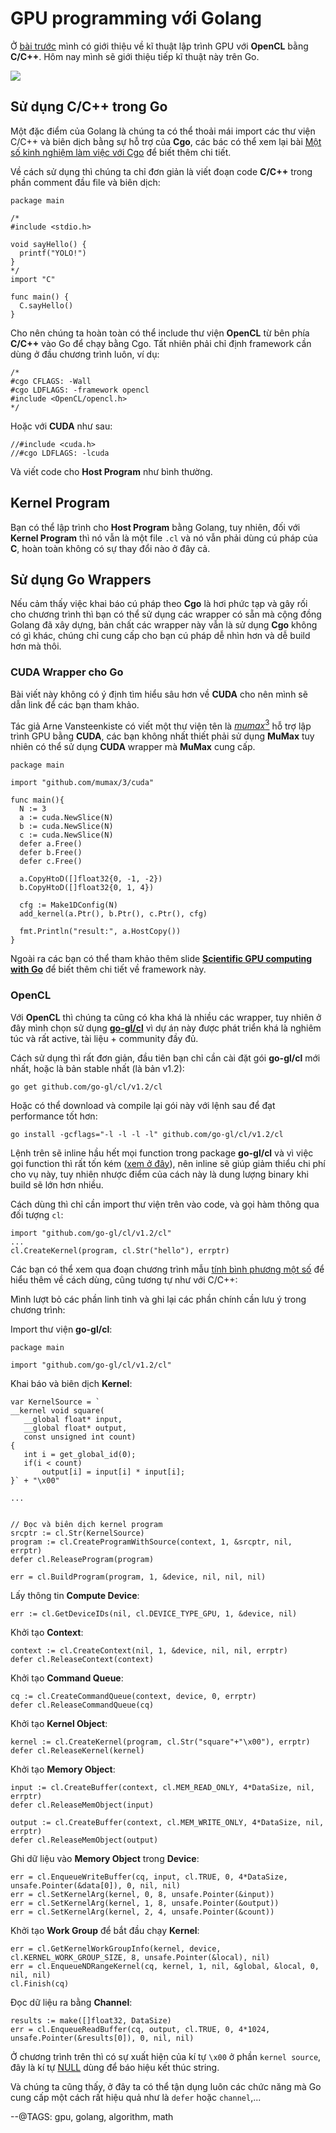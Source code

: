 # GPU programming với Golang

Ở [bài trước](https://huytd.github.io/posts/nhan-ma-tran-2.html) mình có giới thiệu về kĩ thuật lập trình GPU với **OpenCL** bằng **C/C++**. Hôm nay mình sẽ giới thiệu tiếp kĩ thuật này trên Go.

![](https://archive.fosdem.org/2014/schedule/event/hpc_devroom_go/hpc_devroom_go-99c7a0bca25373a544f8d99c7e42526e04c7578bcfa3c45fc3be59fa1ada99ba.png)

## Sử dụng C/C++ trong Go

Một đặc điểm của Golang là chúng ta có thể thoải mái import các thư viện C/C++ và biên dịch bằng sự hỗ trợ của **Cgo**, các bác có thể xem lại bài [Một số kinh nghiệm làm việc với Cgo](https://huytd.github.io/posts/vai-dieu-ve-cgo.html) để biết thêm chi tiết.

Về cách sử dụng thì chúng ta chỉ đơn giản là viết đoạn code **C/C++** trong phần comment đầu file và biên dịch:

```
package main

/*
#include <stdio.h>

void sayHello() {
  printf("YOLO!")
}
*/
import "C"

func main() {
  C.sayHello()
}
```

Cho nên chúng ta hoàn toàn có thể include thư viện **OpenCL** từ bên phía **C/C++** vào Go để chạy bằng Cgo. Tất nhiên phải chỉ định framework cần dùng ở đầu chương trình luôn, ví dụ:

```
/*
#cgo CFLAGS: -Wall
#cgo LDFLAGS: -framework opencl
#include <OpenCL/opencl.h>
*/
```

Hoặc với **CUDA** như sau:

```
//#include <cuda.h>
//#cgo LDFLAGS: -lcuda
```

Và viết code cho **Host Program** như bình thường.

## Kernel Program

Bạn có thể lập trình cho **Host Program** bằng Golang, tuy nhiên, đối với **Kernel Program** thì nó vẫn là một file `.cl` và nó vẫn phải dùng cú pháp của **C**, hoàn toàn không có sự thay đổi nào ở đây cả.

## Sử dụng Go Wrappers

Nếu cảm thấy việc khai báo cú pháp theo **Cgo** là hơi phức tạp và gây rối cho chương trình thì bạn có thể sử dụng các wrapper có sẵn mà cộng đồng Golang đã xây dựng, bản chất các wrapper này vẫn là sử dụng **Cgo** không có gì khác, chúng chỉ cung cấp cho bạn cú pháp dễ nhìn hơn và dễ build hơn mà thôi.

### CUDA Wrapper cho Go

Bài viết này không có ý định tìm hiểu sâu hơn về **CUDA** cho nên mình sẽ dẫn link để các bạn tham khảo. 

Tác giả Arne Vansteenkiste có viết một thư viện tên là [$mumax^{3}$](http://mumax.github.io/index.html) hỗ trợ lập trình GPU bằng **CUDA**, các bạn không nhất thiết phải sử dụng **MuMax** tuy nhiên có thể sử dụng **CUDA** wrapper mà **MuMax** cung cấp.

```
package main

import "github.com/mumax/3/cuda"

func main(){
  N := 3
  a := cuda.NewSlice(N)
  b := cuda.NewSlice(N)
  c := cuda.NewSlice(N)
  defer a.Free()
  defer b.Free()
  defer c.Free()

  a.CopyHtoD([]float32{0, -1, -2})
  b.CopyHtoD([]float32{0, 1, 4})

  cfg := Make1DConfig(N)
  add_kernel(a.Ptr(), b.Ptr(), c.Ptr(), cfg)

  fmt.Println("result:", a.HostCopy())
}
```

Ngoài ra các bạn có thể tham khảo thêm slide [**Scientific GPU computing with Go**](https://hpcugent.github.io/easybuild/files/FOSDEM14/FOSDEM14_HPC_devroom_14_GoCUDA.pdf) để biết thêm chi tiết về framework này.

### OpenCL

Với **OpenCL** thì chúng ta cũng có kha khá là nhiều các wrapper, tuy nhiên ở đây mình chọn sử dụng [**go-gl/cl**](https://github.com/go-gl/cl) vì dự án này được phát triển khá là nghiêm túc và rất active, tài liệu + community đầy đủ. 

Cách sử dụng thì rất đơn giản, đầu tiên bạn chỉ cần cài đặt gói **go-gl/cl** mới nhất, hoặc là bản stable nhất (là bản v1.2):

```
go get github.com/go-gl/cl/v1.2/cl
```

Hoặc có thể download và compile lại gói này với lệnh sau để đạt performance tốt hơn:

```
go install -gcflags="-l -l -l -l" github.com/go-gl/cl/v1.2/cl
```

Lệnh trên sẽ inline hầu hết mọi function trong package **go-gl/cl** và vì việc gọi function thì rất tốn kém ([xem ở đây](http://dave.cheney.net/2014/06/07/five-things-that-make-go-fast)), nên inline sẽ giúp giảm thiểu chi phí cho vụ này, tuy nhiên nhược điểm của cách này là dung lượng binary khi build sẽ lớn hơn nhiều.

Cách dùng thì chỉ cần import thư viện trên vào code, và gọi hàm thông qua đối tượng `cl`:

```
import "github.com/go-gl/cl/v1.2/cl"
...
cl.CreateKernel(program, cl.Str("hello"), errptr)
```

Các bạn có thể xem qua đoạn chương trình mẫu [tính bình phương một số](https://github.com/go-gl/cl/blob/master/sample/square/square.go) để hiểu thêm về cách dùng, cũng tương tự như với C/C++:

Mình lượt bỏ các phần linh tinh và ghi lại các phần chính cần lưu ý trong chương trình:

Import thư viện **go-gl/cl**:

```
package main

import "github.com/go-gl/cl/v1.2/cl"
```

Khai báo và biên dịch **Kernel**:

```
var KernelSource = `
__kernel void square(
   __global float* input,
   __global float* output,
   const unsigned int count)
{
   int i = get_global_id(0);
   if(i < count)
	   output[i] = input[i] * input[i];
}` + "\x00"

...


// Đọc và biên dịch kernel program
srcptr := cl.Str(KernelSource)
program := cl.CreateProgramWithSource(context, 1, &srcptr, nil, errptr)
defer cl.ReleaseProgram(program)

err = cl.BuildProgram(program, 1, &device, nil, nil, nil)
```

Lấy thông tin **Compute Device**:

```
err := cl.GetDeviceIDs(nil, cl.DEVICE_TYPE_GPU, 1, &device, nil)
```

Khởi tạo **Context**:

```
context := cl.CreateContext(nil, 1, &device, nil, nil, errptr)
defer cl.ReleaseContext(context)
```

Khởi tạo **Command Queue**:

```
cq := cl.CreateCommandQueue(context, device, 0, errptr)
defer cl.ReleaseCommandQueue(cq)
```
  
Khởi tạo **Kernel Object**:

```
kernel := cl.CreateKernel(program, cl.Str("square"+"\x00"), errptr)
defer cl.ReleaseKernel(kernel)
```

Khởi tạo **Memory Object**:

```
input := cl.CreateBuffer(context, cl.MEM_READ_ONLY, 4*DataSize, nil, errptr)
defer cl.ReleaseMemObject(input)

output := cl.CreateBuffer(context, cl.MEM_WRITE_ONLY, 4*DataSize, nil, errptr)
defer cl.ReleaseMemObject(output)
```

Ghi dữ liệu vào **Memory Object** trong **Device**:

```
err = cl.EnqueueWriteBuffer(cq, input, cl.TRUE, 0, 4*DataSize, unsafe.Pointer(&data[0]), 0, nil, nil)
err = cl.SetKernelArg(kernel, 0, 8, unsafe.Pointer(&input))
err = cl.SetKernelArg(kernel, 1, 8, unsafe.Pointer(&output))
err = cl.SetKernelArg(kernel, 2, 4, unsafe.Pointer(&count))
```

Khởi tạo **Work Group** để bắt đầu chạy **Kernel**: 

```
err = cl.GetKernelWorkGroupInfo(kernel, device, cl.KERNEL_WORK_GROUP_SIZE, 8, unsafe.Pointer(&local), nil)
err = cl.EnqueueNDRangeKernel(cq, kernel, 1, nil, &global, &local, 0, nil, nil)
cl.Finish(cq)
```

Đọc dữ liệu ra bằng **Channel**:

```
results := make([]float32, DataSize)
err = cl.EnqueueReadBuffer(cq, output, cl.TRUE, 0, 4*1024, unsafe.Pointer(&results[0]), 0, nil, nil)
```

Ở chương trình trên thì có sự xuất hiện của kí tự `\x00` ở phần `kernel source`, đây là kí tự [NULL](https://en.m.wikipedia.org/wiki/Null_character) dùng để báo hiệu kết thúc string. 

Và chúng ta cũng thấy, ở đây ta có thể tận dụng luôn các chức năng mà Go cung cấp một cách rất hiệu quả như là `defer` hoặc `channel`,...

--@TAGS: gpu, golang, algorithm, math
